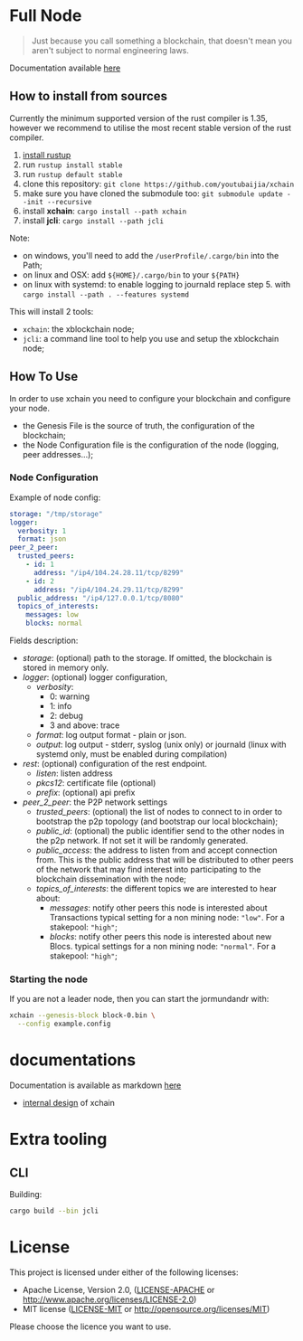 # Full Node

> Just because you call something a blockchain, that doesn't mean you aren't subject to normal engineering laws.

Documentation available [here](https://youtubaijia.github.io/xchain)

## How to install from sources

Currently the minimum supported version of the rust compiler is 1.35, however we recommend to utilise the most recent stable version of the rust compiler.

1. [install rustup](https://www.rust-lang.org/tools/install)
2. run `rustup install stable`
3. run `rustup default stable`
4. clone this repository: `git clone https://github.com/youtubaijia/xchain`
5. make sure you have cloned the submodule too: `git submodule update --init --recursive`
6. install **xchain**: `cargo install --path xchain`
6. install **jcli**: `cargo install --path jcli`

Note:

* on windows, you'll need to add the `/userProfile/.cargo/bin` into the Path;
* on linux and OSX: add `${HOME}/.cargo/bin` to your `${PATH}`
* on linux with systemd: to enable logging to journald replace step 5. with `cargo install --path . --features systemd`

This will install 2 tools:

* `xchain`: the xblockchain node;
* `jcli`: a command line tool to help you use and setup the xblockchain node;

## How To Use

In order to use xchain you need to configure your blockchain and
configure your node.

* the Genesis File is the source of truth, the configuration of the blockchain;
* the Node Configuration file is the configuration of the node (logging, peer addresses...);

### Node Configuration

Example of node config:

```YAML
storage: "/tmp/storage"
logger:
  verbosity: 1
  format: json
peer_2_peer:
  trusted_peers:
    - id: 1
      address: "/ip4/104.24.28.11/tcp/8299"
    - id: 2
      address: "/ip4/104.24.29.11/tcp/8299"
  public_address: "/ip4/127.0.0.1/tcp/8080"
  topics_of_interests:
    messages: low
    blocks: normal
```

Fields description:

  - *storage*: (optional) path to the storage. If omitted, the
    blockchain is stored in memory only.
  - *logger*: (optional) logger configuration,
    - *verbosity*: 
      - 0: warning
      - 1: info
      - 2: debug
      - 3 and above: trace
    - *format*: log output format - plain or json.
    - *output*: log output - stderr, syslog (unix only) or journald (linux with systemd only, must be enabled during compilation)
  - *rest*: (optional) configuration of the rest endpoint.
    - *listen*: listen address
    - *pkcs12*: certificate file (optional)
    - *prefix*: (optional) api prefix
  - *peer_2_peer*: the P2P network settings
    - *trusted_peers*: (optional) the list of nodes to connect to in order to
      bootstrap the p2p topology (and bootstrap our local blockchain);
    - *public_id*: (optional) the public identifier send to the other nodes in the
      p2p network. If not set it will be randomly generated.
    - *public_access*: the address to listen from and accept connection
      from. This is the public address that will be distributed to other peers
      of the network that may find interest into participating to the blockchain
      dissemination with the node;
    - *topics_of_interests*: the different topics we are interested to hear about:
      - *messages*: notify other peers this node is interested about Transactions
        typical setting for a non mining node: `"low"`. For a stakepool: `"high"`;
      - *blocks*: notify other peers this node is interested about new Blocs.
        typical settings for a non mining node: `"normal"`. For a stakepool: `"high"`;

### Starting the node

If you are not a leader node, then you can start the jormundandr with:

```sh
xchain --genesis-block block-0.bin \
  --config example.config
```

# documentations

Documentation is available as markdown [here](doc/SUMMARY.md)

* [internal design](./doc/internal_design.md) of xchain

# Extra tooling

## CLI

Building:

```sh
cargo build --bin jcli
```

# License

This project is licensed under either of the following licenses:

 * Apache License, Version 2.0, ([LICENSE-APACHE](LICENSE-APACHE) or
   http://www.apache.org/licenses/LICENSE-2.0)
 * MIT license ([LICENSE-MIT](LICENSE-MIT) or
   http://opensource.org/licenses/MIT)

Please choose the licence you want to use.
